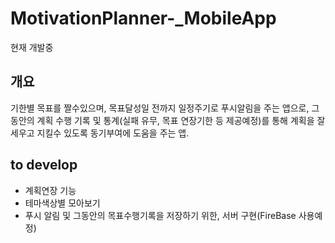 # MotivationPlanner-_MobileApp     
현재 개발중    
## 개요     
기한별 목표를 짤수있으며, 목표달성일 전까지 일정주기로 푸시알림을 주는 앱으로, 그 동안의 계획 수행 기록 및 통계(실패 유무, 목표 연장기한 등 제공예정)를 통해 계획을 잘 세우고 지킬수 있도록 동기부여에 도움을 주는 앱.    


## to develop       
- 계획연장 기능
- 테마색상별 모아보기
- 푸시 알림 및 그동안의 목표수행기록을 저장하기 위한, 서버 구현(FireBase 사용예정)
